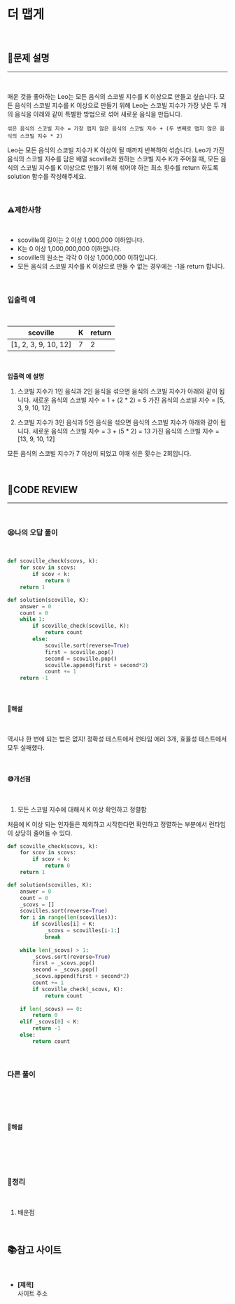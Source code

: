 # 더 맵게

<br/>

## **📝문제 설명**
***

<br/>

매운 것을 좋아하는 Leo는 모든 음식의 스코빌 지수를 K 이상으로 만들고 싶습니다. 모든 음식의 스코빌 지수를 K 이상으로 만들기 위해 Leo는 스코빌 지수가 가장 낮은 두 개의 음식을 아래와 같이 특별한 방법으로 섞어 새로운 음식을 만듭니다.

`섞은 음식의 스코빌 지수 = 가장 맵지 않은 음식의 스코빌 지수 + (두 번째로 맵지 않은 음식의 스코빌 지수 * 2)`

Leo는 모든 음식의 스코빌 지수가 K 이상이 될 때까지 반복하여 섞습니다.
Leo가 가진 음식의 스코빌 지수를 담은 배열 scoville과 원하는 스코빌 지수 K가 주어질 때, 모든 음식의 스코빌 지수를 K 이상으로 만들기 위해 섞어야 하는 최소 횟수를 return 하도록 solution 함수를 작성해주세요.

<br/>

### **⚠제한사항**

<br/>

- scoville의 길이는 2 이상 1,000,000 이하입니다.
- K는 0 이상 1,000,000,000 이하입니다.
- scoville의 원소는 각각 0 이상 1,000,000 이하입니다.
- 모든 음식의 스코빌 지수를 K 이상으로 만들 수 없는 경우에는 -1을 return 합니다.

<br/>

### **입출력 예**

<br/>

scoville |	K |	return
---------|----|-------
[1, 2, 3, 9, 10, 12] |	7 |	2

<br/>

**입출력 예 설명**

1. 스코빌 지수가 1인 음식과 2인 음식을 섞으면 음식의 스코빌 지수가 아래와 같이 됩니다.
새로운 음식의 스코빌 지수 = 1 + (2 * 2) = 5
가진 음식의 스코빌 지수 = [5, 3, 9, 10, 12]

2. 스코빌 지수가 3인 음식과 5인 음식을 섞으면 음식의 스코빌 지수가 아래와 같이 됩니다.
새로운 음식의 스코빌 지수 = 3 + (5 * 2) = 13
가진 음식의 스코빌 지수 = [13, 9, 10, 12]

모든 음식의 스코빌 지수가 7 이상이 되었고 이때 섞은 횟수는 2회입니다.

<br/>

## **🧐CODE REVIEW**
***

<br/>

### **😫나의 오답 풀이**

<br/>

```python
def scoville_check(scovs, k):
    for scov in scovs:
        if scov < k:
            return 0
    return 1

def solution(scoville, K):
    answer = 0
    count = 0
    while 1:
        if scoville_check(scoville, K):
            return count
        else:
            scoville.sort(reverse=True)
            first = scoville.pop()
            second = scoville.pop()
            scoville.append(first + second*2)
            count += 1
    return -1
```

<br/>

#### **📝해설**

<br/>

역시나 한 번에 되는 법은 없지! 정확성 테스트에서 런타임 에러 3개, 효율성 테스트에서 모두 실패했다.

<br/>

#### **😅개선점**

<br/>

1. 모든 스코빌 지수에 대해서 K 이상 확인하고 정렬함

처음에 K 이상 되는 인자들은 제외하고 시작한다면 확인하고 정렬하는 부분에서 런타임이 상당히 줄어들 수 있다.

```python
def scoville_check(scovs, k):
    for scov in scovs:
        if scov < k:
            return 0
    return 1

def solution(scovilles, K):
    answer = 0
    count = 0
    _scovs = []
    scovilles.sort(reverse=True)
    for i in range(len(scovilles)):
        if scovilles[i] < K:
            _scovs = scovilles[i-1:]
            break
    
    while len(_scovs) > 1:
        _scovs.sort(reverse=True)
        first = _scovs.pop()
        second = _scovs.pop()
        _scovs.append(first + second*2)
        count += 1
        if scoville_check(_scovs, K):
            return count
    
    if len(_scovs) == 0:
        return 0
    elif _scovs[0] < K:
        return -1
    else:
        return count
```



<br/>


### **다른 풀이**

<br/>

```python
```

<br/>

#### **📝해설**

<br/>

```python
```

> 

<br/>

### **🔖정리**

<br/>

1. 배운점

<br/>

## 📚참고 사이트

<br/>

- **[제목]**<br/>
사이트 주소